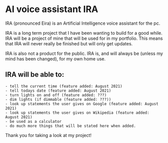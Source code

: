 # AI voice assistant IRA
IRA (pronounced Eira) is an Artificial Intelligence voice assistant for the pc.

IRA is a long term project that I have been wanting to build for a good while. IRA will be a project of mine that will be used for in my portfolio. 
This means that IRA will never really be finished but will only get updates.

IRA is also not a product for the public. IRA is, and will always be (unless my mind has been changed), for my own home use.

## IRA will be able to:
    - tell the current time (feature added: August 2021)
    - tell todays date (feature added: August 2021)
    - turn lights on and off (feature added: ???)
    - dim lights (if dimmable (feature added: ???))
    - look up statements the user gives on Google (feature added: August 2021)
    - look up statements the user gives on Wikipedia (feature added: August 2021)
    - be used as a calculator
    - do much more things that will be stated here when added.

Thank you for taking a look at my project!